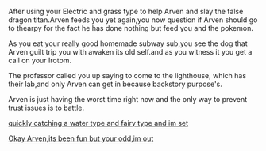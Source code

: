 After using your Electric and grass type to help Arven and slay the false dragon titan.Arven feeds you yet again,you now question if Arven should go to thearpy for the fact he has done nothing but feed you and the pokemon.

As you eat your really good homemade subway sub,you see the dog that Arven guilt trip you with awaken its old self.and as you witness it you get a call on your Irotom.

The professor called you up saying to come to the lighthouse, which has their lab,and only Arven can get in because backstory purpose's.

Arven is just having the worst time right now and the only way to prevent trust issues is to battle.

[quickly catching a water type and fairy type and im set](Arven-is-now-crying.md)

[Okay Arven,its been fun but your odd,im out](defeat-titan-path.md)